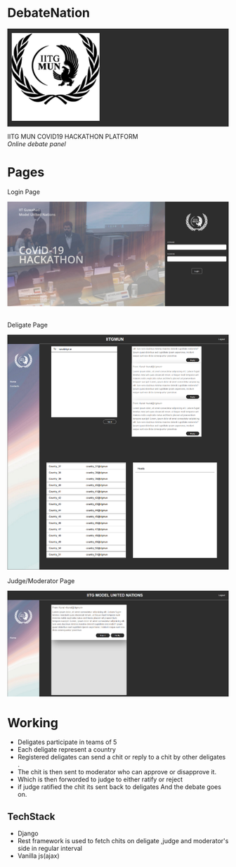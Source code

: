 # DebateNation
<div style="background:#2d2d2d">
<img src="./static/images/apple-icon.png" style="width:200px;background:#2d2d2d;padding:10px"><br>
 </div>



IITG MUN COVID19 HACKATHON PLATFORM<br>
<i>Online debate panel</i>


# Pages

Login Page


<img src="./ss/login.png" >
<br><br>

Deligate Page


<img src="./ss/deligate_page.png">


Judge/Moderator Page


<img src="./ss/jude_page.png">



# Working 
- Deligates participate in teams of 5
- Each deligate represent a country
 - Registered deligates can send a chit or reply to a chit by other deligates .
- The chit is then sent to moderator who can approve or disapprove it.
- Which is then forworded to judge to either ratify or reject
- if judge ratified the chit its sent back to deligates
And the debate goes on.

## TechStack
- Django
- Rest framework is used to fetch chits on deligate ,judge and moderator's side in regular interval
- Vanilla js(ajax)
